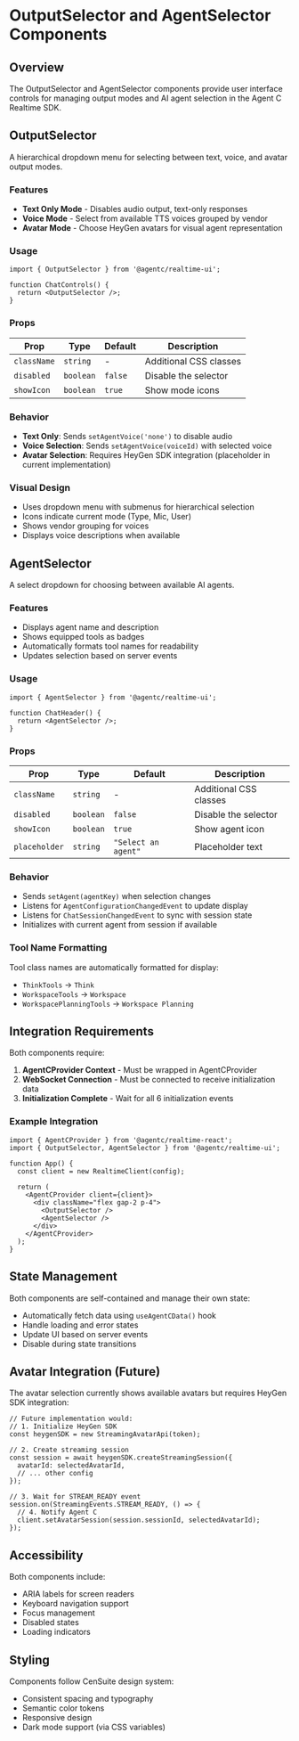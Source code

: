 # OutputSelector and AgentSelector Components

## Overview

The OutputSelector and AgentSelector components provide user interface controls for managing output modes and AI agent selection in the Agent C Realtime SDK.

## OutputSelector

A hierarchical dropdown menu for selecting between text, voice, and avatar output modes.

### Features

- **Text Only Mode** - Disables audio output, text-only responses
- **Voice Mode** - Select from available TTS voices grouped by vendor
- **Avatar Mode** - Choose HeyGen avatars for visual agent representation

### Usage

```tsx
import { OutputSelector } from '@agentc/realtime-ui';

function ChatControls() {
  return <OutputSelector />;
}
```

### Props

| Prop | Type | Default | Description |
|------|------|---------|-------------|
| `className` | `string` | - | Additional CSS classes |
| `disabled` | `boolean` | `false` | Disable the selector |
| `showIcon` | `boolean` | `true` | Show mode icons |

### Behavior

- **Text Only**: Sends `setAgentVoice('none')` to disable audio
- **Voice Selection**: Sends `setAgentVoice(voiceId)` with selected voice
- **Avatar Selection**: Requires HeyGen SDK integration (placeholder in current implementation)

### Visual Design

- Uses dropdown menu with submenus for hierarchical selection
- Icons indicate current mode (Type, Mic, User)
- Shows vendor grouping for voices
- Displays voice descriptions when available

## AgentSelector

A select dropdown for choosing between available AI agents.

### Features

- Displays agent name and description
- Shows equipped tools as badges
- Automatically formats tool names for readability
- Updates selection based on server events

### Usage

```tsx
import { AgentSelector } from '@agentc/realtime-ui';

function ChatHeader() {
  return <AgentSelector />;
}
```

### Props

| Prop | Type | Default | Description |
|------|------|---------|-------------|
| `className` | `string` | - | Additional CSS classes |
| `disabled` | `boolean` | `false` | Disable the selector |
| `showIcon` | `boolean` | `true` | Show agent icon |
| `placeholder` | `string` | `"Select an agent"` | Placeholder text |

### Behavior

- Sends `setAgent(agentKey)` when selection changes
- Listens for `AgentConfigurationChangedEvent` to update display
- Listens for `ChatSessionChangedEvent` to sync with session state
- Initializes with current agent from session if available

### Tool Name Formatting

Tool class names are automatically formatted for display:
- `ThinkTools` → `Think`
- `WorkspaceTools` → `Workspace`
- `WorkspacePlanningTools` → `Workspace Planning`

## Integration Requirements

Both components require:

1. **AgentCProvider Context** - Must be wrapped in AgentCProvider
2. **WebSocket Connection** - Must be connected to receive initialization data
3. **Initialization Complete** - Wait for all 6 initialization events

### Example Integration

```tsx
import { AgentCProvider } from '@agentc/realtime-react';
import { OutputSelector, AgentSelector } from '@agentc/realtime-ui';

function App() {
  const client = new RealtimeClient(config);
  
  return (
    <AgentCProvider client={client}>
      <div className="flex gap-2 p-4">
        <OutputSelector />
        <AgentSelector />
      </div>
    </AgentCProvider>
  );
}
```

## State Management

Both components are self-contained and manage their own state:

- Automatically fetch data using `useAgentCData()` hook
- Handle loading and error states
- Update UI based on server events
- Disable during state transitions

## Avatar Integration (Future)

The avatar selection currently shows available avatars but requires HeyGen SDK integration:

```tsx
// Future implementation would:
// 1. Initialize HeyGen SDK
const heygenSDK = new StreamingAvatarApi(token);

// 2. Create streaming session
const session = await heygenSDK.createStreamingSession({
  avatarId: selectedAvatarId,
  // ... other config
});

// 3. Wait for STREAM_READY event
session.on(StreamingEvents.STREAM_READY, () => {
  // 4. Notify Agent C
  client.setAvatarSession(session.sessionId, selectedAvatarId);
});
```

## Accessibility

Both components include:
- ARIA labels for screen readers
- Keyboard navigation support
- Focus management
- Disabled states
- Loading indicators

## Styling

Components follow CenSuite design system:
- Consistent spacing and typography
- Semantic color tokens
- Responsive design
- Dark mode support (via CSS variables)